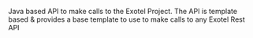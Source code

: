 Java based API to make calls to the Exotel Project. The API is template based & provides a base template to use to make calls to any Exotel Rest API